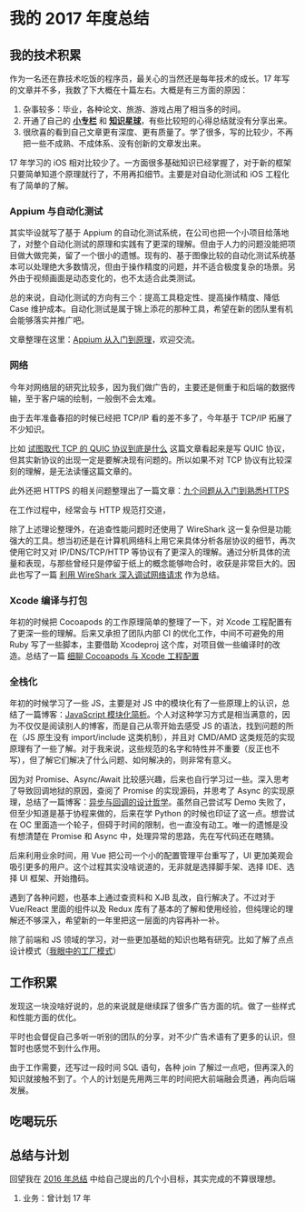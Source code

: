 # 我的 2017 年度总结

## 我的技术积累

作为一名还在靠技术吃饭的程序员，最关心的当然还是每年技术的成长。17 年写的文章并不多，我数了下大概在十篇左右。大概是有三方面的原因：

1. 杂事较多：毕业，各种论文、旅游、游戏占用了相当多的时间。
2. 开通了自己的 **[小专栏](https://xiaozhuanlan.com/bestswifter)** 和 **[知识星球](https://wx.zsxq.com/dweb/#/index/8481441222)**，有些比较短的心得总结就没有分享出来。
3. 很欣喜的看到自己文章更有深度、更有质量了。学了很多，写的比较少，不再把一些不成熟、不成体系、没有创新的文章发出来。

17 年学习的 iOS 相对比较少了。一方面很多基础知识已经掌握了，对于新的框架只要简单知道个原理就行了，不用再扣细节。主要是对自动化测试和 iOS 工程化有了简单的了解。

### Appium 与自动化测试

其实毕设就写了基于 Appium 的自动化测试系统，在公司也把一个小项目给落地了，对整个自动化测试的原理和实践有了更深的理解。但由于人力的问题没能把项目做大做完美，留了一个很小的遗憾。现有的、基于图像比较的自动化测试系统基本可以处理绝大多数情况，但由于操作精度的问题，并不适合极度复杂的场景。另外由于视频画面是动态变化的，也不太适合此类测试。

总的来说，自动化测试的方向有三个：提高工具稳定性、提高操作精度、降低 Case 维护成本。自动化测试是属于锦上添花的那种工具，希望在新的团队里有机会能够落实并推广吧。

文章整理在这里：[Appium 从入门到原理](./appium.md)，欢迎交流。

### 网络

今年对网络层的研究比较多，因为我们做广告的，主要还是侧重于和后端的数据传输，至于客户端的绘制，一般倒不会太难。

由于去年准备春招的时候已经把 TCP/IP 看的差不多了，今年基于 TCP/IP 拓展了不少知识。

比如 [试图取代 TCP 的 QUIC 协议到底是什么](./quic.md) 这篇文章看起来是写 QUIC 协议，但其实新协议的出现一定是要解决现有问题的。所以如果不对 TCP  协议有比较深刻的理解，是无法读懂这篇文章的。

此外还把 HTTPS 的相关问题整理出了一篇文章：[九个问题从入门到熟悉HTTPS](./https-9-questions.md)

在工作过程中，经常会与 HTTP 规范打交道，

除了上述理论整理外，在追查性能问题时还使用了 WireShark 这一复杂但是功能强大的工具。想当初还是在计算机网络科上用它来具体分析各层协议的细节，再次使用它时又对 IP/DNS/TCP/HTTP 等协议有了更深入的理解。通过分析具体的流量和表现，与那些曾经只是停留于纸上的概念能够吻合时，收获是非常巨大的。因此也写了一篇 [利用 WireShark 深入调试网络请求](./wireshark.md) 作为总结。

### Xcode 编译与打包

年初的时候把 Cocoapods 的工作原理简单的整理了一下，对 Xcode 工程配置有了更深一些的理解。后来又承担了团队内部 CI 的优化工作，中间不可避免的用 Ruby 写了一些脚本，主要借助 Xcodeproj 这个库，对项目做一些编译时的改造。总结了一篇 [细聊 Cocoapods 与 Xcode 工程配置](./cocoapods-xcode.md)

### 全栈化

年初的时候学习了一些 JS，主要是对 JS 中的模块化有了一些原理上的认识，总结了一篇博客：[JavaScript 模块化简析](./javascript-modules.md)。个人对这种学习方式是相当满意的，因为不仅仅是阅读别人的博客，而是自己从零开始去感受 JS 的语法，找到问题的所在（JS 原生没有 import/include 这类机制），并且对 CMD/AMD 这类规范的实现原理有了一些了解。对于我来说，这些规范的名字和特性并不重要（反正也不写），但了解它们解决了什么问题、如何解决的，则非常有意义。

因为对 Promise、Async/Await 比较感兴趣，后来也自行学习过一些。深入思考了导致回调地狱的原因，查阅了 Promise 的实现源码，并思考了 Async 的实现原理，总结了一篇博客：[异步与回调的设计哲学](./javascript-async.md)。虽然自己尝试写 Demo 失败了，但至少知道是基于协程来做的，后来在学 Python 的时候也印证了这一点。想尝试在 OC 里面造一个轮子，但碍于时间的限制，也一直没有动工。唯一的遗憾是没有想清楚在 Promise 和 Async 中，处理异常的思路，先在写代码还在瞎猜。

后来利用业余时间，用 Vue 把公司一个小的配置管理平台重写了，UI 更加美观会吸引更多的用户。这个过程其实没啥说道的，无非就是选择脚手架、选择 IDE、选择 UI 框架、开始撸码。

遇到了各种问题，也基本上通过查资料和 XJB 乱改，自行解决了。不过对于 Vue/React 里面的组件以及 Redux 库有了基本的了解和使用经验，但纯理论的理解还不够深入，希望新的一年里把这一层面的内容再补一补。

除了前端和 JS 领域的学习，对一些更加基础的知识也略有研究。比如了解了点点设计模式（[我眼中的工厂模式](./design-pattern-factory.md)）

## 工作积累

发现这一块没啥好说的，总的来说就是继续踩了很多广告方面的坑。做了一些样式和性能方面的优化。

平时也会督促自己多听一听别的团队的分享，对不少广告术语有了更多的认识，但暂时也感觉不到什么作用。

由于工作需要，还写过一段时间 SQL 语句，各种 join 了解过一点吧，但再深入的知识就接触不到了。个人的计划是先用两三年的时间把大前端融会贯通，再向后端发展。

## 吃喝玩乐

## 总结与计划

回望我在 [2016 年总结](./2016-conclusion.md) 中给自己提出的几个小目标，其实完成的不算很理想。

1. 业务：曾计划 17 年